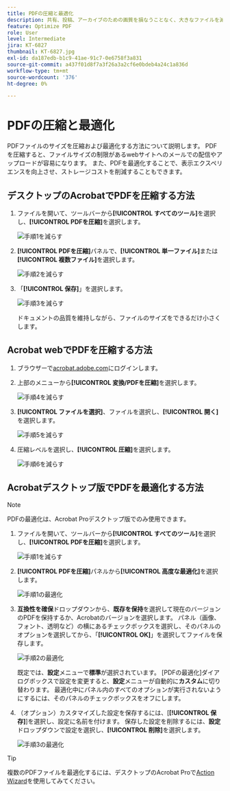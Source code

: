```yaml
---
title: PDFの圧縮と最適化
description: 共有、投稿、アーカイブのための画質を損なうことなく、大きなファイルを減らし、PDFを最適化します
feature: Optimize PDF
role: User
level: Intermediate
jira: KT-6827
thumbnail: KT-6827.jpg
exl-id: da187edb-b1c9-41ae-91c7-0e6758f3a831
source-git-commit: a437f01d8f7a3f26a3a2cf6e0bdeb4a24c1a836d
workflow-type: tm+mt
source-wordcount: '376'
ht-degree: 0%

---
```


# PDFの圧縮と最適化

PDFファイルのサイズを圧縮および最適化する方法について説明します。 PDFを圧縮すると、ファイルサイズの制限があるwebサイトへのメールでの配信やアップロードが容易になります。 また、PDFを最適化することで、表示エクスペリエンスを向上させ、ストレージコストを削減することもできます。

## デスクトップのAcrobatでPDFを圧縮する方法

1. ファイルを開いて、ツールバーから&#x200B;**[!UICONTROL すべてのツール]**&#x200B;を選択し、**[!UICONTROL PDFを圧縮]**&#x200B;を選択します。

   ![手順1](../assets/Reduce_1.png)を減らす

1. **[!UICONTROL PDFを圧縮]**&#x200B;パネルで、**[!UICONTROL 単一ファイル]**&#x200B;または&#x200B;**[!UICONTROL 複数ファイル]**&#x200B;を選択します。

   ![手順2](../assets/Reduce_2.png)を減らす

1. 「**[!UICONTROL 保存]**」を選択します。

   ![手順3](../assets/Reduce_3.png)を減らす

   ドキュメントの品質を維持しながら、ファイルのサイズをできるだけ小さくします。


## Acrobat webでPDFを圧縮する方法

1. ブラウザーで[acrobat.adobe.com](https://acrobat.adobe.com/)にログインします。

1. 上部のメニューから&#x200B;**[!UICONTROL 変換/PDFを圧縮]**&#x200B;を選択します。

   ![手順4](../assets/Reduce_4.png)を減らす

1. **[!UICONTROL ファイルを選択]**、ファイルを選択し、**[!UICONTROL 開く]**&#x200B;を選択します。

   ![手順5](../assets/Reduce_5.png)を減らす

1. 圧縮レベルを選択し、**[!UICONTROL 圧縮]**&#x200B;を選択します。

   ![手順6](../assets/Reduce_6.png)を減らす

## Acrobatデスクトップ版でPDFを最適化する方法

>[!NOTE]
>
>PDFの最適化は、Acrobat Proデスクトップ版でのみ使用できます。

1. ファイルを開いて、ツールバーから&#x200B;**[!UICONTROL すべてのツール]**&#x200B;を選択し、**[!UICONTROL PDFを圧縮]**&#x200B;を選択します。

   ![手順1](../assets/Reduce_1.png)を減らす

1. **[!UICONTROL PDFを圧縮]**&#x200B;パネルから&#x200B;**[!UICONTROL 高度な最適化]**&#x200B;を選択します。

   ![手順1](../assets/Optimize_1.png)の最適化

1. **互換性を確保**&#x200B;ドロップダウンから、**既存を保持**&#x200B;を選択して現在のバージョンのPDFを保持するか、Acrobatのバージョンを選択します。 パネル（画像、フォント、透明など）の横にあるチェックボックスを選択し、そのパネルのオプションを選択してから、「**[!UICONTROL OK]**」を選択してファイルを保存します。

   ![手順2](../assets/Optimize_2.png)の最適化

   既定では、**設定**&#x200B;メニューで&#x200B;**標準**&#x200B;が選択されています。 [PDFの最適化]ダイアログボックスで設定を変更すると、**設定**&#x200B;メニューが自動的に&#x200B;**カスタム**&#x200B;に切り替わります。 最適化中にパネル内のすべてのオプションが実行されないようにするには、そのパネルのチェックボックスをオフにします。

1. （オプション）カスタマイズした設定を保存するには、[**[!UICONTROL 保存]**]を選択し、設定に名前を付けます。 保存した設定を削除するには、**設定**&#x200B;ドロップダウンで設定を選択し、**[!UICONTROL 削除]**&#x200B;を選択します。

   ![手順3](../assets/Optimize_3.png)の最適化

>[!TIP]
>
>複数のPDFファイルを最適化するには、デスクトップのAcrobat Proで[Action Wizard](../advanced-tasks/action.md)を使用してみてください。